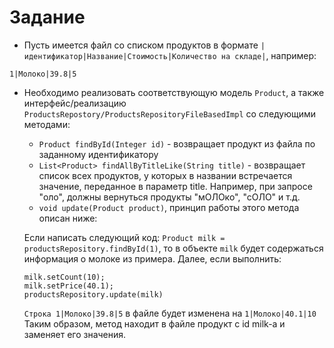 # Задание

* Пусть имеется файл со списком продуктов в формате
`|идентификатор|Название|Стоимость|Количество на складе|`, например:

```1|Молоко|39.8|5```

* Необходимо реализовать соответствующую модель `Product`, а также
интерфейс/реализацию `ProductsRepostory/ProductsRepositoryFileBasedImpl` со
следующими методами:
  * `Product findById(Integer id)` - возвращает продукт из файла по заданному
  идентификатору 
  * `List<Product> findAllByTitleLike(String title)` - возвращает список всех продуктов, у
  которых в названии встречается значение, переданное в параметр title. Например, при
  запросе "оло", должны вернуться продукты "мОЛОко", "сОЛО" и т.д. 
  * `void update(Product product)`, принцип работы этого метода описан ниже:
    
  Если написать следующий код: 
    `Product milk = productsRepository.findById(1)`, то в объекте `milk` будет содержаться
    информация о молоке из примера. Далее, если выполнить:
    ```
    milk.setCount(10);
    milk.setPrice(40.1);
    productsRepository.update(milk)
    ```
    `Строка 1|Молоко|39.8|5` в файле будет изменена на `1|Молоко|40.1|10`
    Таким образом, метод находит в файле продукт с id milk-а и заменяет его значения.

